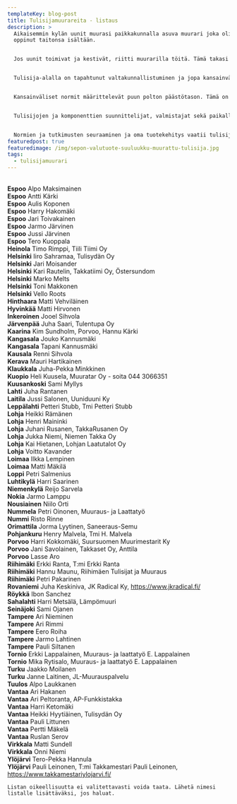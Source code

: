 ```yaml
---
templateKey: blog-post
title: Tulisijamuurareita - listaus
description: >
  Aikaisemmin kylän uunit muurasi paikkakunnalla asuva muurari joka oli yleensä
  oppinut taitonsa isältään.


  Jos uunit toimivat ja kestivät, riitti muurarilla töitä. Tämä takasi laadunvalvonnan. Toisin on nykyään.


  Tulisija-alalla on tapahtunut valtakunnallistuminen ja jopa kansainvälistyminen. Materiaalit tulevat aiempaa kauempaa samoin kuin muurarikin.


  Kansainväliset normit määrittelevät puun polton päästötason. Tämä on asettanut aiemmat toimintatavat, tulisijan suunnittelun ja materiaalit uuden tilanteen eteen.


  Tulisijojen ja komponenttien suunnittelijat, valmistajat sekä paikalla muurattavien tulisijojen tekijät joutuvat hankkimaan tiedot näistä määräyksistä ja kehittämään tuotteensa ja ammattitaitonsa määräyksiä vastaaviksi.


  Normien ja tutkimusten seuraaminen ja oma tuotekehitys vaatii tulisijavalmistuksen piirissä toimivilta jatkuvaa panostamista kehittämiseen.
featuredpost: true
featuredimage: /img/sepon-valutuote-suuluukku-muurattu-tulisija.jpg
tags:
  - tulisijamuurari
---
```

<br /><strong>Espoo</strong> Alpo Maksimainen
<br /><strong>Espoo</strong> Antti Kärki
<br /><strong>Espoo</strong> Aulis Koponen
<br /><strong>Espoo</strong> Harry Hakomäki
<br /><strong>Espoo</strong> Jari Toivakainen
<br /><strong>Espoo</strong> Jarmo Järvinen
<br /><strong>Espoo</strong> Jussi Järvinen
<br /><strong>Espoo</strong> Tero Kuoppala
<br /><strong>Heinola</strong> Timo Rimppi, Tiili Tiimi Oy
<br /><strong>Helsinki</strong> Iiro Sahramaa, Tulisydän Oy
<br /><strong>Helsinki</strong> Jari Moisander
<br /><strong>Helsinki</strong> Kari Rautelin, Takkatiimi Oy, Östersundom
<br /><strong>Helsinki</strong> Marko Melts
<br /><strong>Helsinki</strong> Toni Makkonen
<br /><strong>Helsinki</strong> Vello Roots
<br /><strong>Hinthaara</strong> Matti Vehviläinen
<br /><strong>Hyvinkää</strong> Matti Hirvonen
<br /><strong>Inkeroinen</strong> Jooel Sihvola
<br /><strong>Järvenpää</strong> Juha Saari, Tulentupa Oy
<br /><strong>Kaarina</strong> Kim Sundholm, Porvoo, Hannu Kärki
<br /><strong>Kangasala</strong> Jouko Kannusmäki
<br /><strong>Kangasala</strong> Tapani Kannusmäki
<br /><strong>Kausala</strong> Renni Sihvola
<br /><strong>Kerava</strong> Mauri Hartikainen
<br /><strong>Klaukkala</strong> Juha-Pekka Minkkinen
<br /><strong>Kuopio</strong> Heli Kuusela, Muuratar Oy - soita 044 3066351
<br /><strong>Kuusankoski</strong> Sami Myllys
<br /><strong>Lahti</strong> Juha Rantanen
<br /><strong>Laitila</strong> Jussi Salonen, Uuniduuni Ky
<br /><strong>Leppälahti</strong> Petteri Stubb, Tmi Petteri Stubb
<br /><strong>Lohja</strong> Heikki Rämänen
<br /><strong>Lohja</strong> Henri Maininki
<br /><strong>Lohja</strong> Juhani Rusanen, TakkaRusanen Oy
<br /><strong>Lohja</strong> Jukka Niemi, Niemen Takka Oy
<br /><strong>Lohja</strong> Kai Hietanen, Lohjan Laatutalot Oy
<br /><strong>Lohja</strong> Voitto Kavander
<br /><strong>Loimaa</strong> Ilkka Lempinen
<br /><strong>Loimaa</strong> Matti Mäkilä
<br /><strong>Loppi</strong> Petri Salmenius
<br /><strong>Luhtikylä</strong> Harri Saarinen
<br /><strong>Niemenkylä</strong> Reijo Sarvela
<br /><strong>Nokia</strong> Jarmo Lamppu
<br /><strong>Nousiainen</strong> Niilo Orti
<br /><strong>Nummela</strong> Petri Oinonen, Muuraus- ja Laattatyö
<br /><strong>Nummi</strong> Risto Rinne
<br /><strong>Orimattila</strong> Jorma Lyytinen, Saneeraus-Semu
<br /><strong>Pohjankuru</strong> Henry Malvela, Tmi H. Malvela
<br /><strong>Porvoo</strong> Harri Kokkomäki, Suursuomen Muurimestarit Ky
<br /><strong>Porvoo</strong> Jani Savolainen, Takkaset Oy, Anttila
<br /><strong>Porvoo</strong> Lasse Aro
<br /><strong>Riihimäki</strong> Erkki Ranta, T:mi Erkki Ranta
<br /><strong>Riihimäki</strong> Hannu Maunu, Riihimäen Tulisijat ja Muuraus
<br /><strong>Riihimäki</strong> Petri Pakarinen
<br /><strong>Rovaniemi</strong> Juha Keskiniva, JK Radical Ky, <https://www.jkradical.fi/>
<br /><strong>Röykkä</strong> Ibon Sanchez
<br /><strong>Sahalahti</strong> Harri Metsälä, Lämpömuuri
<br /><strong>Seinäjoki</strong> Sami Ojanen
<br /><strong>Tampere</strong> Ari Nieminen
<br /><strong>Tampere</strong> Ari Rimmi
<br /><strong>Tampere</strong> Eero Roiha
<br /><strong>Tampere</strong> Jarmo Lahtinen
<br /><strong>Tampere</strong> Pauli Siltanen
<br /><strong>Tornio</strong> Erkki Lappalainen, Muuraus- ja laattatyö E. Lappalainen
<br /><strong>Tornio</strong> Mika Rytisalo, Muuraus- ja laattatyö E. Lappalainen
<br /><strong>Turku</strong> Jaakko Moilanen
<br /><strong>Turku</strong> Janne Laitinen, JL-Muurauspalvelu
<br /><strong>Tuulos</strong> Alpo Laukkanen
<br /><strong>Vantaa</strong> Ari Hakanen
<br /><strong>Vantaa</strong> Ari Peltoranta, AP-Funkkistakka
<br /><strong>Vantaa</strong> Harri Ketomäki
<br /><strong>Vantaa</strong> Heikki Hyytiäinen, Tulisydän Oy
<br /><strong>Vantaa</strong> Pauli Littunen
<br /><strong>Vantaa</strong> Pertti Mäkelä
<br /><strong>Vantaa</strong> Ruslan Serov
<br /><strong>Virkkala</strong> Matti Sundell
<br /><strong>Virkkala</strong> Onni Niemi
<br /><strong>Ylöjärvi</strong> Tero-Pekka Hannula
<br /><strong>Ylöjärvi</strong> Pauli Leinonen, T:mi Takkamestari Pauli Leinonen, <a href="https://www.takkamestariylojarvi.fi/" target="_blank" rel="nofollow noopener">https://www.takkamestariylojarvi.fi/</a>

```
Listan oikeellisuutta ei valitettavasti voida taata. Lähetä nimesi listalle lisättäväksi, jos haluat.
```